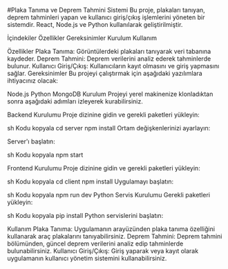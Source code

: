 #Plaka Tanıma ve Deprem Tahmini Sistemi
Bu proje, plakaları tanıyan, deprem tahminleri yapan ve kullanıcı giriş/çıkış işlemlerini yöneten bir sistemdir. React, Node.js ve Python kullanılarak geliştirilmiştir.

İçindekiler
Özellikler
Gereksinimler
Kurulum
Kullanım

Özellikler
Plaka Tanıma: Görüntülerdeki plakaları tanıyarak veri tabanına kaydeder.
Deprem Tahmini: Deprem verilerini analiz ederek tahminlerde bulunur.
Kullanıcı Giriş/Çıkış: Kullanıcıların kayıt olmasını ve giriş yapmasını sağlar.
Gereksinimler
Bu projeyi çalıştırmak için aşağıdaki yazılımlara ihtiyacınız olacak:

Node.js
Python
MongoDB
Kurulum
Projeyi yerel makinenize klonladıktan sonra aşağıdaki adımları izleyerek kurabilirsiniz.

Backend Kurulumu
Proje dizinine gidin ve gerekli paketleri yükleyin:

sh
Kodu kopyala
cd server
npm install
Ortam değişkenlerinizi ayarlayın:

Server'ı başlatın:

sh
Kodu kopyala
npm start

Frontend Kurulumu
Proje dizinine gidin ve gerekli paketleri yükleyin:

sh
Kodu kopyala
cd client
npm install
Uygulamayı başlatın:

sh
Kodu kopyala
npm run dev
Python Servis Kurulumu
Gerekli paketleri yükleyin:

sh
Kodu kopyala
pip install 
Python servislerini başlatın:

Kullanım
Plaka Tanıma: Uygulamanın arayüzünden plaka tanıma özelliğini kullanarak araç plakalarını tanıyabilirsiniz.
Deprem Tahmini: Deprem tahmini bölümünden, güncel deprem verilerini analiz edip tahminlerde bulunabilirsiniz.
Kullanıcı Giriş/Çıkış: Giriş yaparak veya kayıt olarak uygulamanın kullanıcı yönetim sistemini kullanabilirsiniz.
